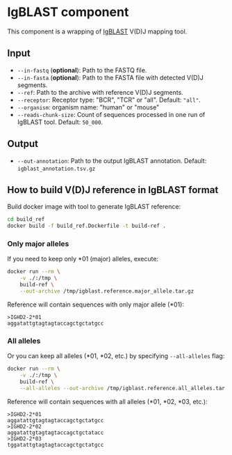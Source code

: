 # IgBLAST component

This component is a wrapping of [IgBLAST](https://ncbi.github.io/igblast/) V(D)J mapping tool.

## Input

* `--in-fastq` (**optional**): Path to the FASTQ file.
* `--in-fasta` (**optional**): Path to the FASTA file with detected V(D)J segments.
* `--ref`: Path to the archive with reference V(D)J segments.
* `--receptor`: Receptor type: "BCR", "TCR" or "all". Default: `"all"`.
* `--organism`: organism name: "human" or "mouse"
* `--reads-chunk-size`: Count of sequences processed in one run of IgBLAST tool. Default: `50_000`.

## Output

* `--out-annotation`: Path to the output IgBLAST annotation. Default: `igblast_annotation.tsv.gz`

## How to build V(D)J reference in IgBLAST format

Build docker image with tool to generate IgBLAST reference:
```bash
cd build_ref
docker build -f build_ref.Dockerfile -t build-ref .
```

### Only major alleles

If you need to keep only *01 (major) alleles, execute:
```bash
docker run --rm \
    -v ./:/tmp \
    build-ref \
    --out-archive /tmp/igblast.reference.major_allele.tar.gz
```

Reference will contain sequences with only major allele (*01):
```
>IGHD2-2*01
aggatattgtagtagtaccagctgctatgcc
```

### All alleles

Or you can keep all alleles (*01, *02, etc.) by specifying `--all-alleles` flag:
```bash
docker run --rm \
    -v ./:/tmp \
    build-ref \
    --all-alleles --out-archive /tmp/igblast.reference.all_alleles.tar.gz
```

Reference will contain sequences with all alleles (*01, *02, *03, etc.):
```
>IGHD2-2*01
aggatattgtagtagtaccagctgctatgcc
>IGHD2-2*02
aggatattgtagtagtaccagctgctatacc
>IGHD2-2*03
tggatattgtagtagtaccagctgctatgcc
```
